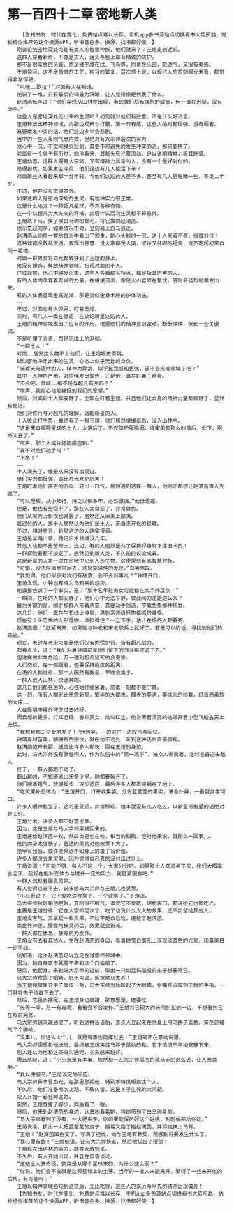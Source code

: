 # 第一百四十二章 密地新人类
        【告知书友，时代在变化，免费站点难以长存，手机app多书源站点切换看书大势所趋，站长给你推荐的这个换源APP，听书音色多、换源、找书都好使！】
       刚谈论到密地深处可能有类人的智慧种族，他们就来了？王煊走到近前。
       这群人穿着新奇，不像是古人，连头与脸上都有精致的防护。
       那不是很笨重的头盔，而是镂空成花纹、飞鸟等，附着在头部，既透气，又很有美感。
       王煊惊异，这不是简单的工艺，相当的繁复，层次感十足，以现代人的苛刻眼光来看，都觉得非常惊艳。
       “叽哩……欧拉！”对面有人在喊话。
       他说了一堆，只有最后的词最为清晰，让人觉得像是代表了什么。
       赵清菡低声道：“他们突然从山林中出现，看到我们后有强烈的敌意，但一直在迟疑，没有动手。”
       这些人是密地深处走出来的生灵吗？初见就对他们有敌意，不是什么好消息。
       王煊释放出精神领域，向那边观察与打量，第一时有感，这些人绝对都很强，没有弱者。
       真要爆发冲突的话，他们这边多半会悲剧。
       当中的一些人虽然气息内敛，但绝对有大宗师层次的实力！
       他心中一沉，不觉间摸向短剑，真要不可避免的发生冲突的话，那只能拼了。
       对面有一个男子有所觉，向他看来，其额头有光雾流动，足以说明精神力极其旺盛。
       王煊动容，这群人既有大宗师，又有精神力异常的人，没有一个是好对付的。
       他很担忧，如果发生冲突，他们这边有几人能活下来？
       对面那些人看起来都十分年轻，与他们这边的人差不多，甚至有几人更稚嫩一些，不足二十岁。
       不过，他并没有觉得意外。
       如果这群人是密地深处的生灵，有这种实力很正常。
       这是什么地方？一颗超凡星球，孕育各种奇物。
       在一个以超凡为大方向的异域，出现什么层次生灵都不算意外。
       王煊跳下马，摸了摸白马驹的鬃毛，将它推向赵清菡。
       他示意赵同学，如果情况不对，立刻骑上白马逃走。
       赵清菡从他那一瞥的目光中看出了郑重，她心头顿时一沉，这十人来者不善，很难对付！
       连钟诚都没敢乱说话，表现出善意，说大家都是人类，或许又共同的祖先，说不定起初来自同一祖地。
       对面一群男女将目光都转移到了王煊的身上。
       他没有掩饰，释放精神领域，扫视对面的十人。
       仔细观察，他心中越发沉重，这些人各自都有特点，都是极其厉害的人。
       有的人体内孕育着奇异的力量，在缓缓流淌，像是火山岩浆在蛰伏，随时会猛烈地爆发出来。
       有的人体表呈现金属光泽，那是类似金身术般的护体功法。
       ……
       不过，对面也有人惊异，盯着王煊。
       同时，有几人一直在低语，在谈论新星这边的人。
       王煊的精神领域发出了应有的作用，根据他们的精神意识波动，断断续续，听到一些关键词。
       不是听懂了言语，而是思维上的洞彻。
       “一群土人！”
       对面……居然这么瞧不上他们，让王煊眼皮直跳。
       疑似密地中走出来的生灵，心态上似乎无比的自负。
       “骑着天马遗种的人，精神力异常，似乎比我感知更强，该不会形成领域了吧？”
       其中一人神色严肃，对同伴发出警告，正是他一直在盯着王煊看。
       “不会吧，领域……那不是与超凡有关吗？”
       “噤声，我担心他能捕捉到我们的思感。”
       然后，对面的十人都安静了，全部在盯着王煊。并且他们让自身的精神力量都寂静了，显然有秘法。
       他们对修行与对超凡的理解，远超新星的人。
       十人彼此打手势，最终看了一眼王煊，他们居然缓缓退后，没入山林中。
       “这是来自哪颗星球的土人，太落后了。不仅防护服脆弱，连审美都那么的落后，低下，服饰太丑了。”
       “噤声，那个人或许还能感应到。”
       “真不对他们动手吗？”
       “不急！”
       ……
       十人消失了，像是从来没有出现过。
       他们实力都极强，远比月光菩萨厉害！
       王煊盯着他们离去的方向，轻出一口气，居然遇到这样一群人，他刚才都想让赵清菡等人先逃了。
       “可以理解，从小修行，持之以恒多年，必然很强。”他低语道。
       但是，他也有些受不了，那些人太自恋了，非常自负。
       他们从实力上俯视也就罢了，居然还从审美上鄙夷。
       最过分的人，那十人居然认为他们是土人，来自未开化的星球。
       不过，相对而言，新星这边的人确实很弱。
       王煊是半路出家，踏足旧术领域没几年。
       其他人也都不是苦修士，比如，有的人居然是为了保持好身材才练旧术的！
       一群探险者都不淡定了，居然见到新人类，不久前的议论成真。
       这是新星的人第一次在密地中见到人形生物，这里果然有高智慧种族。
       “可惜，没法将消息带回去，这是突破性的发现。”郑睿感叹。
       “我觉得，他们似乎对我们有敌意，会不会出事儿？”钟晴开口。
       王煊发现，小钟也有成为乌鸦嘴的趋势。
       他直接告诉了一个事实，道：“那十名年轻男女可能都在大宗师层次！”
       一瞬间，在场的人都安静了，他们心中无法平静，彼此间的差距这么大？
       最为关键的是，刚才那群人带着杀意，真要动手的话，不敢想象那种场景。
       这几日，他们一直在生死线上徘徊，遇到宗师级怪物都感觉难受。
       现在有十头恐怖的人形怪物，谁挡得住？一旦下手，估计在场的人都要死。
       赵清菡道：“赶紧离开，如果能与钟老和宋老联系上就好了。若是可以的话，寻找到他们的踪迹。”
       现在，老钟与老宋可能是他们仅有的保护符，皆有超凡战力。
       郑睿点头，道：“我们沿着钟庸前辈他们留下的战斗痕迹追下去。”
       但这样做非常危险，万一遇到超凡鼠死的会更惨。
       人们商议，在一侧跟着，但要保持适度的距离。
       在场的人都觉得，那十人既然有敌意，早晚会出手。
       一群人进入山林，快速奔跑。
       这几日他们都在逃命，心弦始终绷紧着，简直一刻都不能宁静。
       这一刻，所有人都无比怀念新星，繁华的大都市，醇香的美酒，美味儿的珍肴，舒适而柔软的大床……
       人在绝境中格外怀念过去的好。
       周云想的更多，灯红酒绿，香车美女，灿烂红尘，他常带着漂亮的姑娘开着小型飞船去天上兜风。
       “我想我那三个女朋友了！”他想哭，一边逃亡一边叹气与回忆。
       钟晴身材苗条，嗖嗖跑的很快，就在他不远处，听到这种话后直接鄙视。
       赵清菡迈开长腿，速度比许多人都快，跟在王煊的身边。
       此时，马大宗师没有驮任何人，作为队伍中的“第一高手”，被众人希冀着，准时准备迎击敌人
       终于，一群人都跑不动了。
       翻山越岭，不知道逃出来多少里，肺都要裂开了。
       他们喘着粗气，放缓脚步，逐步适应，最后许多人都直接躺在了地上。
       “吃灵果补充体力！”王煊开口，打开收集袋，分发蓝莹莹的果实，清香扑鼻，一看就非常可口。
       许多人眼神都变了，这可是灵药，非常稀珍，根本就没有几人吃过，以新星币衡量的话绝对是天价。
       王煊分发，许多人都不好意思拿。
       因为，这是王煊与马大宗师采摘回来的。
       王煊递给赵清菡一枚，然后自己也在咬，相当的甜脆，但对他来说，就那么一回事儿。
       他的肉身太强横了，普通的灵药对他效果不大了。
       他早有预感，或许灵果远不如身上的虫子有价值。
       许多人都没去拿灵果，因为觉得自己真的没付出过什么。
       王煊说道：“可能不够，每人不足一个，大家分分吧。如果那十人真追杀下来，我们大概率会全灭，趁现在能补充体力与提升一定的实力，就赶紧服食吧。”
       一群人沉默着服食灵果。
       有人觉得过意不去，说多给马大宗师与王煊几枚灵果。
       “小马哥说了，它不爱吃这种果子，一个就够了。”王煊道。
       马大宗师顿时朝他瞪眼，真的很不服气，谁说它不爱吃，甜脆爽口，都送给它也能吃光。
       主要是王煊觉得，它在大宗师层次了，吃了也没什么太大的效果，还不如留给其他人。
       王煊没客气，又拿起一枚灵果，不过不是自己吃，递给了赵清菡。
       类比养神莲，服食两株灵药后，效果就会锐减。
       一群人都在休息，静等药力发作。
       王煊没有去看其他人，坐在赵清菡的身边，看着她莹白面孔上浮现淡蓝色的光晕，闭着美目一动不动。
       他知道，这次赵清菡足以立足在准宗师领域中。
       因为，她自身原本就差不多到这个门槛前了。
       随后，他起身，来到马大宗师的近前，取出一只如蓝玛瑙般的虫子想要喂它。
       马大宗师瞪圆了眼睛，怒不可遏，感觉欺马太甚！
       当王煊稍微撕开虫子表皮一角，马大宗师当场眯起了大眼睛，张嘴差点咬到王煊的手指，一口就将虫子给吞下去了。
       然后，它摇头摆尾，在王煊身边磨蹭，那意思是，还要吃！
       “先等一等，万一有毒呢，看看会不会发作。”王煊将它硕大的头颅扒拉到一边，不想看到它在眼前晃悠。
       马大宗师越来越通灵了，听到这种话语后，差点人立起来在他身上用马蹄子盖章，实在是被气了个够呛。
       “没事儿，你这么大个儿，就是有毒也能撑过去！”王煊毫不在意地说道。
       马大宗师很想和他决战，最终被王煊夹住马脖子使劲的勒，它才愤愤不平地安静下来。
       别人还以为他和这匹马沟通呢，关系越来越好。
       周云感叹，道：“小王真是有本事，居然和一匹大宗师层次的灵马走的这么近，让人羡慕啊。”
       “我以德服马。”王煊淡定的回应。
       马大宗师鼻子冒白光，在那里鄙视他，特别不待见眼前这个人。
       不久后，他们准备再次上路，不敢久留，这是关乎生死的大问题。
       众人开始一起狂奔逃命。
       突然，王煊放缓了脚步，向后看了一眼。
       随后，他来到赵清菡的身边，认真地看着她，将她带到了白马驹身前。
       “马大宗师看到了没有，一大把虫子，你如果能保护好这个姑娘，到时候都给你吃。”
       王煊说着，抓出一大把蓝莹莹的虫子，接着又指了指赵清菡，并将她扶上马背。
       “王煊！”赵清菡面色变了，写满了担忧，她与王煊有默契，预感到将要发生什么了。
       “我心里有数！”王煊低语，让马大宗师快走，然后他拔出了短剑！
       王煊躲在出树林的后方，静等大敌到来。
       不久后，有人开始出现，并且在低语谈论。
       “这些土人真奇怪，究竟是从哪个星球来的，为什么这么弱？”
       “你说，他们会不会就是这颗星球上的土著。当年的一批人未能离开，繁衍了一些未开化的后代，有可能吗？”
       王煊以精神领域感知到这些后，无比吃惊，这些人的来历与早先的猜测出现偏差！
       【告知书友，时代在变化，免费站点难以长存，手机app多书源站点切换看书大势所趋，站长给你推荐的这个换源APP，听书音色多、换源、找书都好使！】
